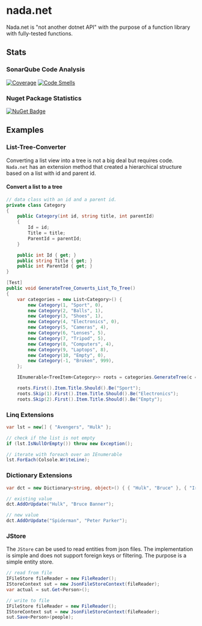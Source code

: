 # nada.net

Nada.net is "not another dotnet API" with the purpose of a function library with fully-tested functions.

## Stats

### SonarQube Code Analysis

[![Coverage](https://sonarcloud.io/api/project_badges/measure?project=ThomasLey_Nada.Net&metric=coverage)](https://sonarcloud.io/summary/new_code?id=ThomasLey_Nada.Net) [![Code Smells](https://sonarcloud.io/api/project_badges/measure?project=ThomasLey_Nada.Net&metric=code_smells)](https://sonarcloud.io/summary/new_code?id=ThomasLey_Nada.Net)

### Nuget Package Statistics

[![NuGet Badge](https://buildstats.info/nuget/Nada)](https://www.nuget.org/packages/Nada/)

## Examples

### List-Tree-Converter

Converting a list view into a tree is not a big deal but requires code. `Nada.net` has an extension method that created a hierarchical structure based on a list with id and parent id.

#### Convert a list to a tree

```cs
// data class with an id and a parent id.
private class Category
{
    public Category(int id, string title, int parentId)
    {
        Id = id;
        Title = title;
        ParentId = parentId;
    }

    public int Id { get; }
    public string Title { get; }
    public int ParentId { get; }
}

[Test]
public void GenerateTree_Converts_List_To_Tree()
{
    var categories = new List<Category>() {
        new Category(1, "Sport", 0),
        new Category(2, "Balls", 1),
        new Category(3, "Shoes", 1),
        new Category(4, "Electronics", 0),
        new Category(5, "Cameras", 4),
        new Category(6, "Lenses", 5),
        new Category(7, "Tripod", 5),
        new Category(8, "Computers", 4),
        new Category(9, "Laptops", 8),
        new Category(10, "Empty", 0),
        new Category(-1, "Broken", 999),
    };

    IEnumerable<TreeItem<Category>> roots = categories.GenerateTree(c => c.Id, c => c.ParentId);

    roots.First().Item.Title.Should().Be("Sport");
    roots.Skip(1).First().Item.Title.Should().Be("Electronics");
    roots.Skip(2).First().Item.Title.Should().Be("Empty");

```

### Linq Extensions

```cs
var lst = new[] { "Avengers", "Hulk" };

// check if the list is not empty
if (lst.IsNullOrEmpty()) throw new Exception();

// iterate with foreach over an IEnumerable
lst.ForEach(Colsole.WriteLine);
```

### Dictionary Extensions

```cs
var dct = new Dictionary<string, object>() { { "Hulk", "Bruce" }, { "Iron Man", "Tony Stark" } };

// existing value
dct.AddOrUpdate("Hulk", "Bruce Banner");

// new value
dct.AddOrUpdate("Spiderman", "Peter Parker");
```

### JStore

The `JStore` can be used to read entities from json files. The implementation is simple and does not support foreign keys or filtering. The purpose is a simple entity store.

```cs
// read from file
IFileStore fileReader = new FileReader();
IStoreContext sut = new JsonFileStoreContext(fileReader);
var actual = sut.Get<Person>();
```

```cs
// write to file
IFileStore fileReader = new FileReader();
IStoreContext sut = new JsonFileStoreContext(fileReader);
sut.Save<Person>(people);
```
